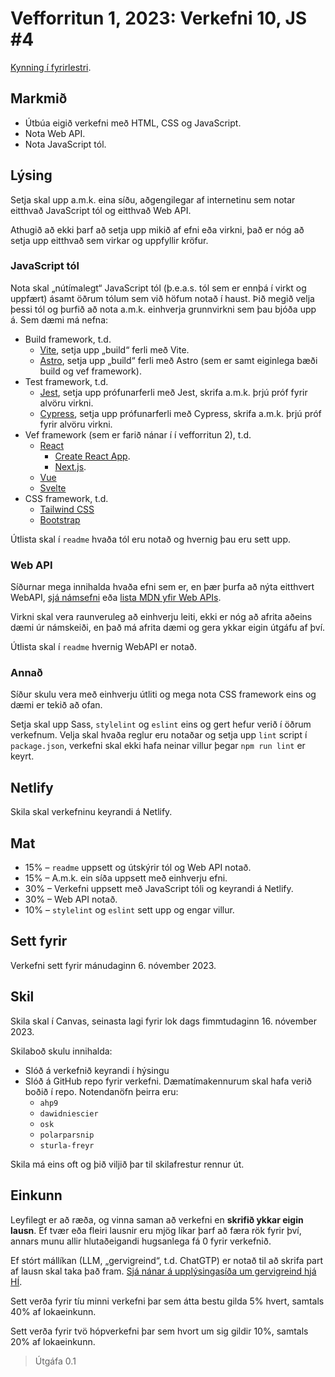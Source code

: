 # Vefforritun 1, 2023: Verkefni 10, JS #4

[Kynning í fyrirlestri](https://youtu.be/fkHRygbU-fM).

## Markmið

- Útbúa eigið verkefni með HTML, CSS og JavaScript.
- Nota Web API.
- Nota JavaScript tól.

## Lýsing

Setja skal upp a.m.k. eina síðu, aðgengilegar af internetinu sem notar eitthvað JavaScript tól og eitthvað Web API.

Athugið að ekki þarf að setja upp mikið af efni eða virkni, það er nóg að setja upp eitthvað sem virkar og uppfyllir kröfur.

### JavaScript tól

Nota skal „nútímalegt“ JavaScript tól (þ.e.a.s. tól sem er ennþá í virkt og uppfært) ásamt öðrum tólum sem við höfum notað í haust. Þið megið velja þessi tól og þurfið að nota a.m.k. einhverja grunnvirkni sem þau bjóða upp á. Sem dæmi má nefna:

- Build framework, t.d.
  - [Vite](https://vitejs.dev/), setja upp „build“ ferli með Vite.
  - [Astro](https://astro.build/), setja upp „build“ ferli með Astro (sem er samt eiginlega bæði build og vef framework).
- Test framework, t.d.
  - [Jest](https://jestjs.io/), setja upp prófunarferli með Jest, skrifa a.m.k. þrjú próf fyrir alvöru virkni.
  - [Cypress](https://www.cypress.io/), setja upp prófunarferli með Cypress, skrifa a.m.k. þrjú próf fyrir alvöru virkni.
- Vef framework (sem er farið nánar í í vefforritun 2), t.d.
  - [React](https://reactjs.org/)
    - [Create React App](https://create-react-app.dev/).
    - [Next.js](https://nextjs.org/).
  - [Vue](https://vuejs.org/)
  - [Svelte](https://svelte.dev/)
- CSS framework, t.d.
  - [Tailwind CSS](https://tailwindcss.com/)
  - [Bootstrap](https://getbootstrap.com/)

Útlista skal í `readme` hvaða tól eru notað og hvernig þau eru sett upp.

### Web API

Síðurnar mega innihalda hvaða efni sem er, en þær þurfa að nýta eitthvert WebAPI, [sjá námsefni](https://github.com/vefforritun/vef1-2023/tree/main/namsefni/40.html5) eða [lista MDN yfir Web APIs](https://developer.mozilla.org/en-US/docs/Web/API).

Virkni skal vera raunveruleg að einhverju leiti, ekki er nóg að afrita aðeins dæmi úr námskeiði, en það má afrita dæmi og gera ykkar eigin útgáfu af því.

Útlista skal í `readme` hvernig WebAPI er notað.

### Annað

Síður skulu vera með einhverju útliti og mega nota CSS framework eins og dæmi er tekið að ofan.

Setja skal upp Sass, `stylelint` og `eslint` eins og gert hefur verið í öðrum verkefnum. Velja skal hvaða reglur eru notaðar og setja upp `lint` script í `package.json`, verkefni skal ekki hafa neinar villur þegar `npm run lint` er keyrt.

## Netlify

Skila skal verkefninu keyrandi á Netlify.

## Mat

- 15% – `readme` uppsett og útskýrir tól og Web API notað.
- 15% – A.m.k. ein síða uppsett með einhverju efni.
- 30% – Verkefni uppsett með JavaScript tóli og keyrandi á Netlify.
- 30% – Web API notað.
- 10% – `stylelint` og `eslint` sett upp og engar villur.

## Sett fyrir

Verkefni sett fyrir mánudaginn 6. nóvember 2023.

## Skil

Skila skal í Canvas, seinasta lagi fyrir lok dags fimmtudaginn 16. nóvember 2023.

Skilaboð skulu innihalda:

- Slóð á verkefnið keyrandi í hýsingu
- Slóð á GitHub repo fyrir verkefni. Dæmatímakennurum skal hafa verið boðið í repo. Notendanöfn þeirra eru:
  - `ahp9`
  - `dawidniescier`
  - `osk`
  - `polarparsnip`
  - `sturla-freyr`

Skila má eins oft og þið viljið þar til skilafrestur rennur út.

## Einkunn

Leyfilegt er að ræða, og vinna saman að verkefni en **skrifið ykkar eigin lausn**. Ef tvær eða fleiri lausnir eru mjög líkar þarf að færa rök fyrir því, annars munu allir hlutaðeigandi hugsanlega fá 0 fyrir verkefnið.

Ef stórt mállíkan (LLM, „gervigreind“, t.d. ChatGTP) er notað til að skrifa part af lausn skal taka það fram. [Sjá nánar á upplýsingasíða um gervigreind hjá HÍ](https://gervigreind.hi.is/).

Sett verða fyrir tíu minni verkefni þar sem átta bestu gilda 5% hvert, samtals 40% af lokaeinkunn.

Sett verða fyrir tvö hópverkefni þar sem hvort um sig gildir 10%, samtals 20% af lokaeinkunn.

> Útgáfa 0.1
